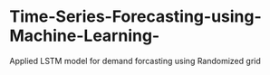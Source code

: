 # Time-Series-Forecasting-using-Machine-Learning-
Applied LSTM model for demand forcasting using Randomized grid 
